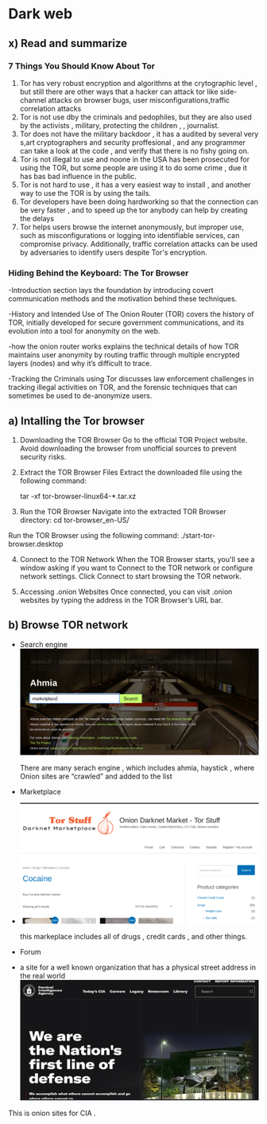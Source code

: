 # Dark web 


## x) Read and summarize 
### 7 Things You Should Know About Tor

1. Tor has very robust encryption and algorithms at the crytographic level , but still there are other ways that a hacker can attack tor like side-channel attacks on browser bugs, user misconfigurations,traffic correlation attacks
2. Tor is not use dby the criminals and pedophiles, but they are also used by the activists , military, protecting the children , , journalist.
3. Tor does not have the military backdoor , it has a audited by several very s,art cryptographers and security proffesional , and any programmer can take a look at the code , and verify that there is no fishy going on.
4. Tor is not illegal to use and noone in the USA has been prosecuted for using the TOR, but some people are using it  to do some crime , due it has bas bad influence in the public.
5. Tor is not hard to use , it has a very easiest way to install , and another way to use the TOR is by using the tails.
6. Tor developers have been doing hardworking so that the connection can be very faster , and to speed up the tor anybody can help by creating the delays
7. Tor helps users browse the internet anonymously, but improper use, such as misconfigurations or logging into identifiable services, can compromise privacy. Additionally, traffic correlation attacks can be used by adversaries to identify users despite Tor's encryption.

### Hiding Behind the Keyboard: The Tor Browser 
-Introduction section lays the foundation by introducing covert communication methods and the motivation behind these techniques.

-History and Intended Use of The Onion Router (TOR) covers the history of TOR, initially developed for secure government communications, and its evolution into a tool for anonymity on the web.

-how the onion router works explains the technical details of how TOR maintains user anonymity by routing traffic through multiple encrypted layers (nodes) and why it’s difficult to trace.

-Tracking the Criminals using Tor discusses law enforcement challenges in tracking illegal activities on TOR, and the forensic techniques that can sometimes be used to de-anonymize users.



## a) Intalling the Tor browser
1. Downloading the TOR Browser
  Go to the official TOR Project website. Avoid downloading the browser from unofficial sources to prevent security risks.

2. Extract the TOR Browser Files
  Extract the downloaded file using the following command:

    tar -xf tor-browser-linux64-*.tar.xz

3. Run the TOR Browser
  Navigate into the extracted TOR Browser directory:
    cd tor-browser_en-US/

  Run the TOR Browser using the following command:
    ./start-tor-browser.desktop

4. Connect to the TOR Network
  When the TOR Browser starts, you'll see a window asking if you want to Connect to the TOR network or configure network settings. Click Connect to start browsing the TOR network.

5. Accessing .onion Websites
  Once connected, you can visit .onion websites by typing the address in the TOR Browser’s URL bar. 


## b) Browse TOR network

- Search engine 
![screeshot](d7_1.png)

  There are many serach engine , which includes ahmia, haystick , where Onion sites are “crawled” and added to the list  

- Marketplace
- ![screeshot](d7_2.png)

  this markeplace includes all of drugs , credit cards , and other things.

- Forum

- a site for a well known organization that has a physical street address in the real world
  ![screeshot](d7_4.png)

This is onion sites for CIA .

  

